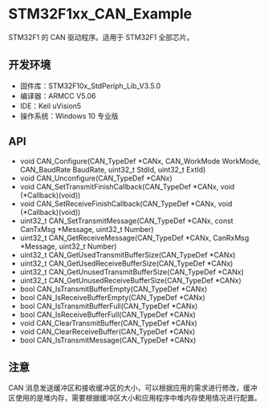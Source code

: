 # STM32F1xx_CAN_Example

STM32F1 的 CAN 驱动程序。适用于 STM32F1 全部芯片。

## 开发环境

* 固件库：STM32F10x_StdPeriph_Lib_V3.5.0
* 编译器：ARMCC V5.06
* IDE：Keil uVision5
* 操作系统：Windows 10 专业版

## API

* void CAN_Configure(CAN_TypeDef *CANx, CAN_WorkMode WorkMode, CAN_BaudRate BaudRate, uint32_t StdId, uint32_t ExtId)
* void CAN_Unconfigure(CAN_TypeDef *CANx)
* void CAN_SetTransmitFinishCallback(CAN_TypeDef *CANx, void (*Callback)(void))
* void CAN_SetReceiveFinishCallback(CAN_TypeDef *CANx, void (*Callback)(void))
* uint32_t CAN_SetTransmitMessage(CAN_TypeDef *CANx, const CanTxMsg *Message, uint32_t Number)
* uint32_t CAN_GetReceiveMessage(CAN_TypeDef *CANx, CanRxMsg *Message, uint32_t Number)
* uint32_t CAN_GetUsedTransmitBufferSize(CAN_TypeDef *CANx)
* uint32_t CAN_GetUsedReceiveBufferSize(CAN_TypeDef *CANx)
* uint32_t CAN_GetUnusedTransmitBufferSize(CAN_TypeDef *CANx)
* uint32_t CAN_GetUnusedReceiveBufferSize(CAN_TypeDef *CANx)
* bool CAN_IsTransmitBufferEmpty(CAN_TypeDef *CANx)
* bool CAN_IsReceiveBufferEmpty(CAN_TypeDef *CANx)
* bool CAN_IsTransmitBufferFull(CAN_TypeDef *CANx)
* bool CAN_IsReceiveBufferFull(CAN_TypeDef *CANx)
* void CAN_ClearTransmitBuffer(CAN_TypeDef *CANx)
* void CAN_ClearReceiveBuffer(CAN_TypeDef *CANx)
* bool CAN_IsTransmitMessage(CAN_TypeDef *CANx)

## 注意

CAN 消息发送缓冲区和接收缓冲区的大小，可以根据应用的需求进行修改，缓冲区使用的是堆内存，需要根据缓冲区大小和应用程序中堆内存使用情况进行配置。
